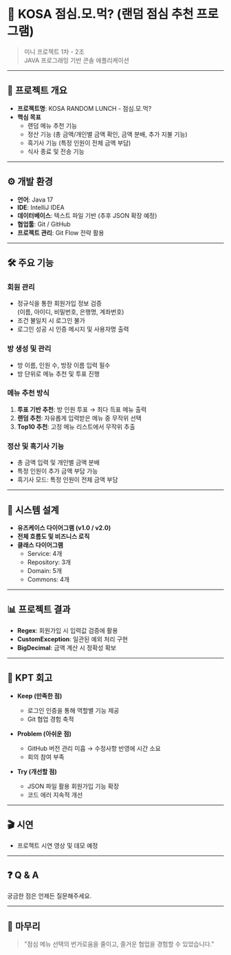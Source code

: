 # 🍱 KOSA 점심.모.먹? (랜덤 점심 추천 프로그램)

> 미니 프로젝트 1차 - 2조  
> JAVA 프로그래밍 기반 콘솔 애플리케이션

---

## 📌 프로젝트 개요

- **프로젝트명**: KOSA RANDOM LUNCH - 점심.모.먹?
- **핵심 목표**  
  - 랜덤 메뉴 추천 기능  
  - 정산 기능 (총 금액/개인별 금액 확인, 금액 분배, 추가 지불 기능)  
  - 흑기사 기능 (특정 인원이 전체 금액 부담)  
  - 식사 종료 및 전송 기능

---

## ⚙️ 개발 환경

- **언어**: Java 17  
- **IDE**: IntelliJ IDEA  
- **데이터베이스**: 텍스트 파일 기반 (추후 JSON 확장 예정)  
- **협업툴**: Git / GitHub  
- **프로젝트 관리**: Git Flow 전략 활용  

---

## 🛠️ 주요 기능

### 회원 관리
- 정규식을 통한 회원가입 정보 검증  
  (이름, 아이디, 비밀번호, 은행명, 계좌번호)  
- 조건 불일치 시 로그인 불가  
- 로그인 성공 시 인증 메시지 및 사용자명 출력  

### 방 생성 및 관리
- 방 이름, 인원 수, 방장 이름 입력 필수  
- 방 단위로 메뉴 추천 및 투표 진행  

### 메뉴 추천 방식
1. **투표 기반 추천**: 방 인원 투표 → 최다 득표 메뉴 출력  
2. **랜덤 추천**: 자유롭게 입력받은 메뉴 중 무작위 선택  
3. **Top10 추천**: 고정 메뉴 리스트에서 무작위 추출  

### 정산 및 흑기사 기능
- 총 금액 입력 및 개인별 금액 분배  
- 특정 인원이 추가 금액 부담 가능  
- 흑기사 모드: 특정 인원이 전체 금액 부담  

---

## 📐 시스템 설계

- **유즈케이스 다이어그램 (v1.0 / v2.0)**  
- **전체 흐름도 및 비즈니스 로직**  
- **클래스 다이어그램**  
  - Service: 4개  
  - Repository: 3개  
  - Domain: 5개  
  - Commons: 4개  

---

## 📊 프로젝트 결과

- **Regex**: 회원가입 시 입력값 검증에 활용  
- **CustomException**: 일관된 예외 처리 구현  
- **BigDecimal**: 금액 계산 시 정확성 확보  

---

## 🔄 KPT 회고

- **Keep (만족한 점)**  
  - 로그인 인증을 통해 역할별 기능 제공  
  - Git 협업 경험 축적  

- **Problem (아쉬운 점)**  
  - GitHub 버전 관리 미흡 → 수정사항 반영에 시간 소요  
  - 회의 참여 부족  

- **Try (개선할 점)**  
  - JSON 파일 활용 회원가입 기능 확장  
  - 코드 에러 지속적 개선  

---

## 🎬 시연

- 프로젝트 시연 영상 및 데모 예정  

---

## ❓ Q & A

궁금한 점은 언제든 질문해주세요.  

---

## 👏 마무리

> "점심 메뉴 선택의 번거로움을 줄이고, 즐거운 협업을 경험할 수 있었습니다."
